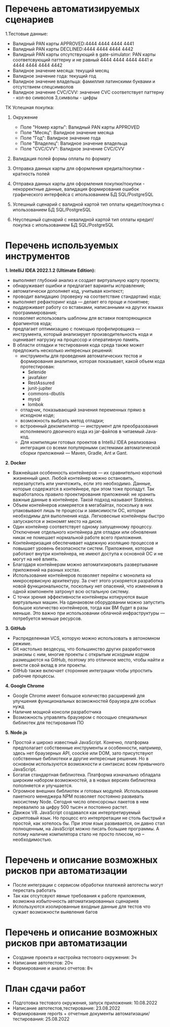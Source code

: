 # Перечень автоматизируемых сценариев

1.Тестовые данные:
  - Валидный PAN карты APPROVED:4444 4444 4444 4441
  - Валидный PAN карты DECLINED:4444 4444 4444 4442
  - Валидный PAN карты отсутствующий в gate-simulator: PAN карты соответсвующий паттерну и не равный  4444 4444 4444 4441 и 4444 4444 4444 4442
  - Валидное значение месяца: текущий месяц
  - Валидное значение года: текущий год
  - Валидное значение владельца: фамиллия латинскими буквами и отсутствием спецсимволов
  - Валидное значение CVC/CVV: значение CVC соответствует паттерну - кол-во символов 3,символы - цифры

ТК Успешная покупка:
  1. Окружение
      - Поле "Номер карты": Валидный PAN карты APPROVED
      - Поле "Месяц": Валидное значение месяца
      - Поле "Год": Валидное значение года
      - Поле "Владелец": Валидное значение владельца
      - Поле "CVC/CVV": Валидное значение CVC/CVV



1. Валидация полей формы оплаты по формату
1. Отправка данных карты для оформления кредита/покупки - кратность полей
1. Отправка данных карты для оформления покупки/покупки - некорректные данные, валидация формирования ошибок графического интерфейса с ипользованием БД SQL/PostgreSQL
1. Успешный сценарий с валидной картой тип оплаты кредит/покупка с ипользованием БД SQL/PostgreSQL
1. Неуспешный сценарий с невалидной картой тип оплаты кредит/покупка с ипользованием БД SQL/PostgreSQL

# Перечень используемых инструментов

**1. IntelliJ IDEA 2022.1.2 (Ultimate Edition):**
  - выполняет глубокий анализ и создает виртуальную карту проекта;
  - обнаруживает ошибки и предлагает варианты исправления;
  - автоматически дополняет код, учитывая контекст;
  - проводит валидацию (проверку на соответствие стандартам) кода;
  - выполняет рефакторинг кода — делает его проще и понятнее;
  - поддерживает работу со вставками, написанными на других языках программирования;
  - позволяет использовать шаблоны для вставки повторяющихся фрагментов кода;
  - предлагает оптимизацию с помощью профилировщика — инструмента, который анализирует производительность кода и оценивает нагрузку на процессор и оперативную память.
  - В области отладки и тестирования кода среда также может предложить несколько интересных решений:
      - инструменты для проведения автоматических тестов и формирования аналитики, которая показывает, какой объем кода протестирован:
        - Selenide 
        - javafaker 
        - RestAssured 
        - junit-jupiter
        - commons-dbutils
        - mysql
        - lombok
    - отладчик, показывающий значения переменных прямо в исходном коде;
    - возможность выбрать метод отладки;
    - встроенный декомпилятор — инструмент для преобразования исполняемого двоичного кода из jar-файлов в читаемый Java-код.
    - Для компиляции готовых проектов в IntelliJ IDEA реализована интеграция со всеми популярными системами автоматической сборки приложений — Maven, Gradle, Ant и Gant.
      
**2. Docker**
  - Важнейшая особенность контейнеров — их сравнительно короткий жизненный цикл. Любой контейнер можно остановить, перезапустить или уничтожить, если это необходимо. Данные, которые содержатся в контейнере, при этом тоже пропадут. Так выработалось правило проектирования приложений: не хранить важные данные в контейнере. Такой подход называют Stateless.
  - Объем контейнеров измеряется в мегабайтах, поскольку в них упаковывают лишь те процессы и зависимости ОС, которые необходимы для выполнения кода. Легковесные контейнеры быстро запускаются и экономят место на диске.
  - Один контейнер соответствует одному запущенному процессу. Отключение отдельного контейнера для отладки или обновления никак не помешает нормальной работе всего приложения.
  - Контейнеризация обеспечивает надежную изоляцию процессов и повышает уровень безопасности систем. Приложения, которые работают внутри контейнера, не имеют доступа к основной ОС и не могут на неё влиять.
  - Благодаря контейнерам можно автоматизировать развертывание приложений на разных хостах.
  - Использование контейнеров позволяет перейти с монолита на микросервисную архитектуру. За счет этого ускоряется разработка новой функциональности, поскольку нет опасений, что изменения в одной компоненте затронут всю остальную систему.
  - С точки зрения эффективности контейнеры котируются выше виртуальных машин. На одинаковом оборудовании можно запустить большое количество контейнеров, тогда как ВМ будет в разы меньше. Это важно при использовании облачной инфраструктуры — потребуется меньше ресурсов.

**3. GitHub**

  - Распределенная VCS, которую можно использовать в автономном режиме.
  - Git настолько вездесущ, что большинство других разработчиков знакомы с ним, многие проекты с открытым исходным кодом размещаются на GitHub, поэтому это отличное место, чтобы найти и внести свой вклад в эти проекты.
  - GitHub также включает сторонние интеграции чтобы упростить рабочие процессы.
  
**4. Google Chrome**

  - Google Chrome имеет большое количество расширений для улучшения функциональных возможностей браузера для особых нужд
  - Наличие мощной консоли разработчика
  - Возможность управлять браузером с посощью специальных библиотек для тестирования ПО
  
**5. Node.js**

  - Простой и широко известный JavaScript. Конечно, платформа предполагает собственные инструменты и особенности, например, здесь нет браузерных API, coockie или DOM, зато присутствуют собственные библиотеки и другие интересные решения. Но в основном используются возможности и синтаксис всем привычного JavaScript.
  - Богатая стандартная библиотека. Платформа изначально обладала широким набором возможностей, а в новых версиях библиотека пополняется и улучшается.
  - Огромное внешних библиотек и готовых модулей. Использование пакетного менеджера NPM позволяет постоянно развивать экосистему Node. Сегодня число опенсорсных пакетов в нем перевалило за цифру 500 тысяч и постоянно растет.
  - Движок V8. JavaScript создавался как интерпретируемый скриптовый язык. Но процесс его интерпретации не столь быстрый и простой, как хотелось бы. При этом язык развивается, он давно стал полноценным, на JavaScript можно писать большие программы. А потому наличие компилятора стало не просто плюсом, но – необходимостью.

# Перечень и описание возможных рисков при автоматизации

  - После интеграции с сервисом обработки платежей автотесты могут перестать работать
  - Так как отсутсвуют явные требования к работе приложения, возможна избыточность автоматизированных сценариев
  - Используются изолированные входные данные для тестов что сужает возможности выявления багов
 
 # Перечень и описание возможных рисков при автоматизации
 
  - Создание проекта и настройка тестового окружения: 3ч
  - Написание автотестов: 20ч
  - Формирование и анализ отчетов: 8ч
  
 # План сдачи работ
 
  - Подготовка тестового окружения, запуск приложения: 10.08.2022
  - Написание автотестов,тестирование: 23.08.2022
  - Формирование reports + отчетные документы автоматизации/тестирования: 25.08.2022

